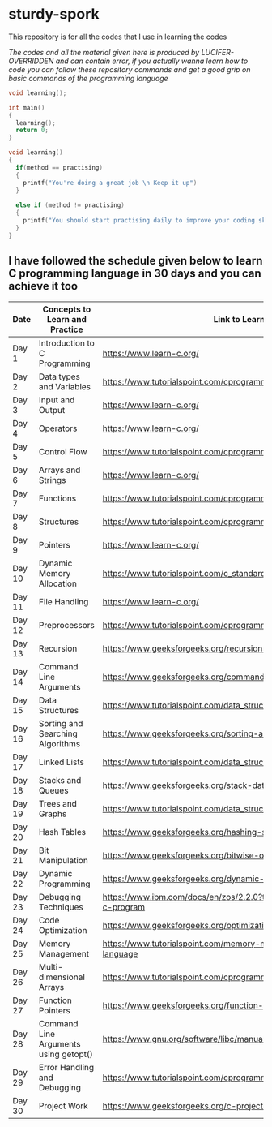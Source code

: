 # sturdy-spork
This repository is for all the codes that I use in learning the codes

*The codes and all the material given here is produced by LUCIFER-OVERRIDDEN and can contain error, if you actually wanna learn how to code you can follow these repository commands and get a good grip on basic commands of the programming language*


```C
void learning();

int main()
{
  learning();
  return 0;
}

void learning()
{
  if(method == practising)
  {
    printf("You're doing a great job \n Keep it up")
  }
  
  else if (method != practising)
  {
    printf("You should start practising daily to improve your coding skills");
  }
}
```
  
## I have followed the schedule given below to learn C programming language in 30 days and you can achieve it too

|Date  |Concepts to Learn and Practice       |Link to Learning Resource                                                           |
|------|-------------------------------------|------------------------------------------------------------------------------------|
|Day 1 |Introduction to C Programming        |https://www.learn-c.org/                                                            |
|Day 2 |Data types and Variables             |https://www.tutorialspoint.com/cprogramming/c_data_types.htm                        |
|Day 3 |Input and Output                     |https://www.learn-c.org/                                                            |
|Day 4 |Operators                            |https://www.learn-c.org/                                                            |
|Day 5 |Control Flow                         |https://www.tutorialspoint.com/cprogramming/if_else_statement_in_c.htm              |
|Day 6 |Arrays and Strings                   |https://www.learn-c.org/                                                            |
|Day 7 |Functions                            |https://www.tutorialspoint.com/cprogramming/c_functions.htm                         |
|Day 8 |Structures                           |https://www.tutorialspoint.com/cprogramming/c_structures.htm                        |
|Day 9 |Pointers                             |https://www.learn-c.org/                                                            |
|Day 10|Dynamic Memory Allocation            |https://www.tutorialspoint.com/c_standard_library/c_function_malloc.htm             |
|Day 11|File Handling                        |https://www.learn-c.org/                                                            |
|Day 12|Preprocessors                        |https://www.tutorialspoint.com/cprogramming/c_preprocessors.htm                     |
|Day 13|Recursion                            |https://www.geeksforgeeks.org/recursion-in-c/                                       |
|Day 14|Command Line Arguments               |https://www.geeksforgeeks.org/command-line-arguments-in-c-cpp/                      |
|Day 15|Data Structures                      |https://www.tutorialspoint.com/data_structures_algorithms/index.htm                 |
|Day 16|Sorting and Searching Algorithms     |https://www.geeksforgeeks.org/sorting-algorithms/                                   |
|Day 17|Linked Lists                         |https://www.tutorialspoint.com/data_structures_algorithms/linked_list_algorithms.htm|
|Day 18|Stacks and Queues                    |https://www.geeksforgeeks.org/stack-data-structure/                                 |
|Day 19|Trees and Graphs                     |https://www.tutorialspoint.com/data_structures_algorithms/tree_data_structure.htm   |
|Day 20|Hash Tables                          |https://www.geeksforgeeks.org/hashing-set-1-introduction/                           |
|Day 21|Bit Manipulation                     |https://www.geeksforgeeks.org/bitwise-operators-in-c-cpp/                           |
|Day 22|Dynamic Programming                  |https://www.geeksforgeeks.org/dynamic-programming/                                  |
|Day 23|Debugging Techniques                 |https://www.ibm.com/docs/en/zos/2.2.0?topic=concepts-debugging-techniques-c-program |
|Day 24|Code Optimization                    |https://www.geeksforgeeks.org/optimization-techniques-in-c-programming/             |
|Day 25|Memory Management                    |https://www.tutorialspoint.com/memory-management-in-c-programming-language          |
|Day 26|Multi-dimensional Arrays             |https://www.tutorialspoint.com/cprogramming/c_multi_dimensional_arrays.htm          |
|Day 27|Function Pointers                    |https://www.geeksforgeeks.org/function-pointer-in-c/                                |
|Day 28|Command Line Arguments using getopt()|https://www.gnu.org/software/libc/manual/html_node/Example-of-Getopt.html           |
|Day 29|Error Handling and Debugging         |https://www.tutorialspoint.com/cprogramming/c_error_handling.htm                    |
|Day 30|Project Work                         |https://www.geeksforgeeks.org/c-projects-for-beginners/                             |

